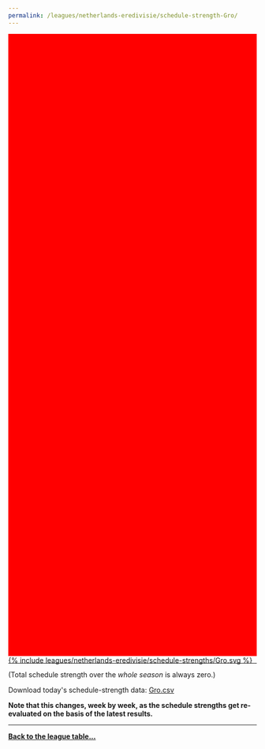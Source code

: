 ```yaml
---
permalink: /leagues/netherlands-eredivisie/schedule-strength-Gro/
---
```


<style>
.svg-wrap {
    background-color:red;
    height:0;
    padding-top:250%; /* 350px/550px */
    position: relative;
}

svg {
    background-color: white;
    height: 100%;
    display:block;
    width: 100%;
    position: absolute;
    top:0;
    left:0;
}
</style>


<div class="svg-wrap">
{% include leagues/netherlands-eredivisie/schedule-strengths/Gro.svg %}
</div>

-----

(Total schedule strength over the *whole season* is always zero.)


Download today's schedule-strength data: [Gro.csv](/assets/leagues/netherlands-eredivisie/2022/schedule-strengths/Gro.csv)

**Note that this changes, week by week, as the schedule strengths get re-evaluated on the
basis of the latest results.**

-----

[**Back to the league table...**](/leagues/netherlands-eredivisie)


